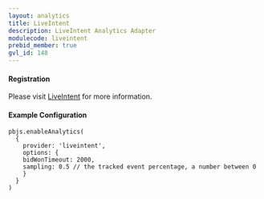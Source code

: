 ```yaml
---
layout: analytics
title: LiveIntent
description: LiveIntent Analytics Adapter
modulecode: liveintent
prebid_member: true
gvl_id: 148
---
```


#### Registration

Please visit [LiveIntent](https://www.liveintent.com/) for more information.

#### Example Configuration

```
pbjs.enableAnalytics(
  {
    provider: 'liveintent',
    options: {
    bidWonTimeout: 2000,
    sampling: 0.5 // the tracked event percentage, a number between 0
    }
  }
)
```